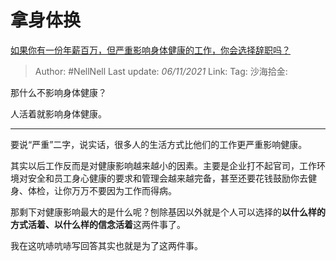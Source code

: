 # 拿身体换

[如果你有一份年薪百万，但严重影响身体健康的工作，你会选择辞职吗？](https://www.zhihu.com/question/496431386/answer/2206626543)

> Author: #NellNell
> Last update: *06/11/2021*
> Link:
> Tag:
> 沙海拾金:

那什么不影响身体健康？

人活着就影响身体健康。

---

要说“严重”二字，说实话，很多人的生活方式比他们的工作更严重影响健康。

其实以后工作反而是对健康影响越来越小的因素。主要是企业打不起官司，工作环境对安全和员工身心健康的要求和管理会越来越完备，甚至还要花钱鼓励你去健身、体检，让你万万不要因为工作而得病。

那剩下对健康影响最大的是什么呢？刨除基因以外就是个人可以选择的**以什么样的方式活着、以什么样的信念活着**这两件事了。

我在这吭哧吭哧写回答其实也就是为了这两件事。

